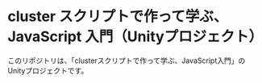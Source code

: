 # cluster スクリプトで作って学ぶ、JavaScript 入門（Unityプロジェクト）
このリポジトリは、「clusterスクリプトで作って学ぶ、JavaScript入門」のUnityプロジェクトです。